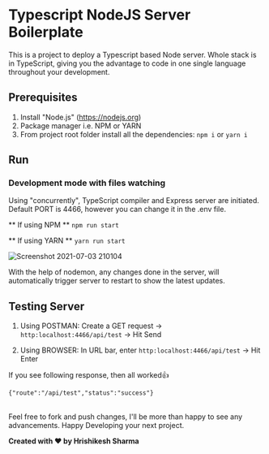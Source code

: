 # Typescript NodeJS Server Boilerplate

This is a project to deploy a Typescript based Node server. Whole stack is in TypeScript, giving you the advantage to code in one single language throughout your development.


## Prerequisites

1. Install "Node.js" (https://nodejs.org)
2. Package manager i.e. NPM or YARN
3. From project root folder install all the dependencies: `npm i` or `yarn i`


## Run
### Development mode with files watching

Using "concurrently", TypeScript compiler and Express server are initiated. 
Default PORT is 4466, however you can change it in the .env file.

** If using NPM **
`npm run start`

** If using YARN **
`yarn run start`

![Screenshot 2021-07-03 210104](https://user-images.githubusercontent.com/13060987/124360528-0c79d880-dc48-11eb-8c94-9a40a9fad728.png)

With the help of nodemon, any changes done in the server, will automatically trigger server to restart to show the latest updates.


## Testing Server

1) Using POSTMAN:
Create a GET request -> `http:localhost:4466/api/test` -> Hit Send

2) Using BROWSER:
In URL bar, enter `http:localhost:4466/api/test` -> Hit Enter

If you see following response, then all worked👍

`{"route":"/api/test","status":"success"}`<br><br>

Feel free to fork and push changes, I'll be more than happy to see any advancements. 
Happy Developing your next project.

**Created with ❤️ by Hrishikesh Sharma**
